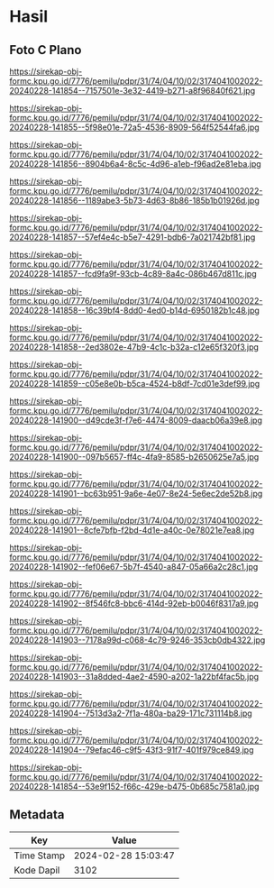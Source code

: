 # Hasil

## Foto C Plano

https://sirekap-obj-formc.kpu.go.id/7776/pemilu/pdpr/31/74/04/10/02/3174041002022-20240228-141854--7157501e-3e32-4419-b271-a8f96840f621.jpg

https://sirekap-obj-formc.kpu.go.id/7776/pemilu/pdpr/31/74/04/10/02/3174041002022-20240228-141855--5f98e01e-72a5-4536-8909-564f52544fa6.jpg

https://sirekap-obj-formc.kpu.go.id/7776/pemilu/pdpr/31/74/04/10/02/3174041002022-20240228-141856--8904b6a4-8c5c-4d96-a1eb-f96ad2e81eba.jpg

https://sirekap-obj-formc.kpu.go.id/7776/pemilu/pdpr/31/74/04/10/02/3174041002022-20240228-141856--1189abe3-5b73-4d63-8b86-185b1b01926d.jpg

https://sirekap-obj-formc.kpu.go.id/7776/pemilu/pdpr/31/74/04/10/02/3174041002022-20240228-141857--57ef4e4c-b5e7-4291-bdb6-7a021742bf81.jpg

https://sirekap-obj-formc.kpu.go.id/7776/pemilu/pdpr/31/74/04/10/02/3174041002022-20240228-141857--fcd9fa9f-93cb-4c89-8a4c-086b467d811c.jpg

https://sirekap-obj-formc.kpu.go.id/7776/pemilu/pdpr/31/74/04/10/02/3174041002022-20240228-141858--16c39bf4-8dd0-4ed0-b14d-6950182b1c48.jpg

https://sirekap-obj-formc.kpu.go.id/7776/pemilu/pdpr/31/74/04/10/02/3174041002022-20240228-141858--2ed3802e-47b9-4c1c-b32a-c12e65f320f3.jpg

https://sirekap-obj-formc.kpu.go.id/7776/pemilu/pdpr/31/74/04/10/02/3174041002022-20240228-141859--c05e8e0b-b5ca-4524-b8df-7cd01e3def99.jpg

https://sirekap-obj-formc.kpu.go.id/7776/pemilu/pdpr/31/74/04/10/02/3174041002022-20240228-141900--d49cde3f-f7e6-4474-8009-daacb06a39e8.jpg

https://sirekap-obj-formc.kpu.go.id/7776/pemilu/pdpr/31/74/04/10/02/3174041002022-20240228-141900--097b5657-ff4c-4fa9-8585-b2650625e7a5.jpg

https://sirekap-obj-formc.kpu.go.id/7776/pemilu/pdpr/31/74/04/10/02/3174041002022-20240228-141901--bc63b951-9a6e-4e07-8e24-5e6ec2de52b8.jpg

https://sirekap-obj-formc.kpu.go.id/7776/pemilu/pdpr/31/74/04/10/02/3174041002022-20240228-141901--8cfe7bfb-f2bd-4d1e-a40c-0e78021e7ea8.jpg

https://sirekap-obj-formc.kpu.go.id/7776/pemilu/pdpr/31/74/04/10/02/3174041002022-20240228-141902--fef06e67-5b7f-4540-a847-05a66a2c28c1.jpg

https://sirekap-obj-formc.kpu.go.id/7776/pemilu/pdpr/31/74/04/10/02/3174041002022-20240228-141902--8f546fc8-bbc6-414d-92eb-b0046f8317a9.jpg

https://sirekap-obj-formc.kpu.go.id/7776/pemilu/pdpr/31/74/04/10/02/3174041002022-20240228-141903--7178a99d-c068-4c79-9246-353cb0db4322.jpg

https://sirekap-obj-formc.kpu.go.id/7776/pemilu/pdpr/31/74/04/10/02/3174041002022-20240228-141903--31a8dded-4ae2-4590-a202-1a22bf4fac5b.jpg

https://sirekap-obj-formc.kpu.go.id/7776/pemilu/pdpr/31/74/04/10/02/3174041002022-20240228-141904--7513d3a2-7f1a-480a-ba29-171c731114b8.jpg

https://sirekap-obj-formc.kpu.go.id/7776/pemilu/pdpr/31/74/04/10/02/3174041002022-20240228-141904--79efac46-c9f5-43f3-91f7-401f979ce849.jpg

https://sirekap-obj-formc.kpu.go.id/7776/pemilu/pdpr/31/74/04/10/02/3174041002022-20240228-141854--53e9f152-f66c-429e-b475-0b685c7581a0.jpg


## Metadata

| Key        | Value               |
| ---------- | ------------------- |
| Time Stamp | 2024-02-28 15:03:47 |
| Kode Dapil | 3102                |



